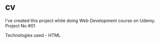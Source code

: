 # cv

I've created this project while doing Web Development course on Udemy.
Project No #01

Technologies used - HTML

